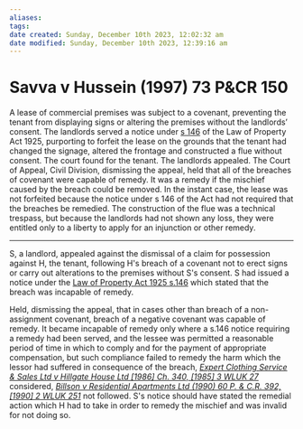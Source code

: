 ```yaml
---
aliases: 
tags: 
date created: Sunday, December 10th 2023, 12:02:32 am
date modified: Sunday, December 10th 2023, 12:39:16 am
---
```


# Savva v Hussein (1997) 73 P&CR 150

A lease of commercial premises was subject to a covenant, preventing the tenant from displaying signs or altering the premises without the landlords’ consent. The landlords served a notice under [s 146](https://www.lexisnexis.com/uk/legal/search/enhRunRemoteLink.do?linkInfo=F%23GB%23UK_LEG%23num%251925_20a_SECT_146%25&A=0.3309023654508437&backKey=20_T485466247&service=citation&ersKey=23_T485466238&langcountry=GB) of the Law of Property Act 1925, purporting to forfeit the lease on the grounds that the tenant had changed the signage, altered the frontage and constructed a flue without consent. The court found for the tenant. The landlords appealed. The Court of Appeal, Civil Division, dismissing the appeal, held that all of the breaches of covenant were capable of remedy. It was a remedy if the mischief caused by the breach could be removed. In the instant case, the lease was not forfeited because the notice under s 146 of the Act had not required that the breaches be remedied. The construction of the flue was a technical trespass, but because the landlords had not shown any loss, they were entitled only to a liberty to apply for an injunction or other remedy.

---

S, a landlord, appealed against the dismissal of a claim for possession against H, the tenant, following H's breach of a covenant not to erect signs or carry out alterations to the premises without S's consent. S had issued a notice under the [Law of Property Act 1925 s.146](https://uk.westlaw.com/Document/I3970E850E44811DA8D70A0E70A78ED65/View/FullText.html?originationContext=document&transitionType=DocumentItem&ppcid=82e8767558e247b1a152a0f0ec86aef0&contextData=(sc.Search)) which stated that the breach was incapable of remedy.

Held, dismissing the appeal, that in cases other than breach of a non-assignment covenant, breach of a negative covenant was capable of remedy. It became incapable of remedy only where a s.146 notice requiring a remedy had been served, and the lessee was permitted a reasonable period of time in which to comply and for the payment of appropriate compensation, but such compliance failed to remedy the harm which the lessor had suffered in consequence of the breach, _[Expert Clothing Service & Sales Ltd v Hillgate House Ltd [1986] Ch. 340, [1985] 3 WLUK 27](https://uk.westlaw.com/Document/IA4DEC010E42711DA8FC2A0F0355337E9/View/FullText.html?originationContext=document&transitionType=DocumentItem&ppcid=82e8767558e247b1a152a0f0ec86aef0&contextData=(sc.Search))_ considered, _[Billson v Residential Apartments Ltd (1990) 60 P. & C.R. 392, [1990] 2 WLUK 251](https://uk.westlaw.com/Document/I74954CD0E42711DA8FC2A0F0355337E9/View/FullText.html?originationContext=document&transitionType=DocumentItem&ppcid=82e8767558e247b1a152a0f0ec86aef0&contextData=(sc.Search))_ not followed. S's notice should have stated the remedial action which H had to take in order to remedy the mischief and was invalid for not doing so.

